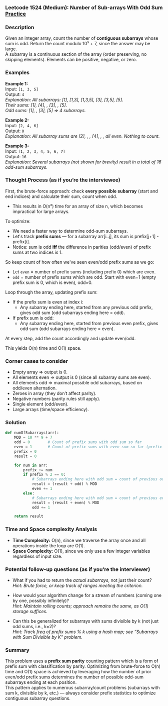 ### Leetcode 1524 (Medium): Number of Sub-arrays With Odd Sum [Practice](https://leetcode.com/problems/number-of-sub-arrays-with-odd-sum)

### Description  
Given an integer array, count the number of **contiguous subarrays** whose sum is odd. Return the count modulo 10⁹ + 7, since the answer may be large.  
A subarray is a continuous section of the array (order preserving, no skipping elements). Elements can be positive, negative, or zero.

### Examples  

**Example 1:**  
Input: `[1, 3, 5]`  
Output: `4`  
*Explanation: All subarrays: [1], [1,3], [1,3,5], [3], [3,5], [5].  
Their sums: [1], [4], , [3], , [5].  
Odd sums: [1], , [3], [5] ⇒ 4 subarrays.*

**Example 2:**  
Input: `[2, 4, 6]`  
Output: `0`  
*Explanation: All subarray sums are [2], , , [4], , , all even. Nothing to count.*

**Example 3:**  
Input: `[1, 2, 3, 4, 5, 6, 7]`  
Output: `16`  
*Explanation: Several subarrays (not shown for brevity) result in a total of 16 odd-sum subarrays.*

### Thought Process (as if you’re the interviewee)  
First, the brute-force approach: check **every possible subarray** (start and end indices) and calculate their sum, count when odd.  
- This results in O(n²) time for an array of size n, which becomes impractical for large arrays.

To optimize:  
- We need a faster way to determine odd-sum subarrays.
- Let's track **prefix sums** — for a subarray arr[i..j], its sum is prefix[j+1] - prefix[i].
- Notice: sum is odd **iff** the difference in parities (odd/even) of prefix sums at two indices is 1.

So keep count of how often we've seen even/odd prefix sums as we go:
- Let `even` = number of prefix sums (including prefix 0) which are even.
-    `odd` = number of prefix sums which are odd.
Start with even=1 (empty prefix sum is 0, which is even), odd=0.

Loop through the array, updating prefix sum:
- If the prefix sum is even at index i:
    - Any subarray ending here, started from any previous odd prefix, gives odd sum (odd subarrays ending here = odd).
- If prefix sum is odd:
    - Any subarray ending here, started from previous even prefix, gives odd sum (odd subarrays ending here = even).

At every step, add the count accordingly and update even/odd.

This yields O(n) time and O(1) space.

### Corner cases to consider  
- Empty array ⇒ output is 0.
- All elements even ⇒ output is 0 (since all subarray sums are even).
- All elements odd ⇒ maximal possible odd subarrays, based on odd/even alternation.
- Zeroes in array (they don’t affect parity).
- Negative numbers (parity rules still apply).
- Single element (odd/even).
- Large arrays (time/space efficiency).

### Solution

```python
def numOfSubarrays(arr):
    MOD = 10 ** 9 + 7
    odd = 0        # Count of prefix sums with odd sum so far
    even = 1       # Count of prefix sums with even sum so far (prefix 0)
    prefix = 0
    result = 0

    for num in arr:
        prefix += num
        if prefix % 2 == 0:
            # Subarrays ending here with odd sum = count of previous odd prefix sums
            result = (result + odd) % MOD
            even += 1
        else:
            # Subarrays ending here with odd sum = count of previous even prefix sums
            result = (result + even) % MOD
            odd += 1

    return result
```

### Time and Space complexity Analysis  

- **Time Complexity:** O(n), since we traverse the array once and all operations inside the loop are O(1).
- **Space Complexity:** O(1), since we only use a few integer variables regardless of input size.

### Potential follow-up questions (as if you’re the interviewer)  

- What if you had to return the *actual subarrays*, not just their count?  
  *Hint: Brute force, or keep track of ranges meeting the criterion.*

- How would your algorithm change for a stream of numbers (coming one by one, possibly infinitely)?  
  *Hint: Maintain rolling counts; approach remains the same, as O(1) storage suffices.*

- Can this be generalized for subarrays with sums divisible by k (not just odd sums, i.e., k=2)?  
  *Hint: Track freq of prefix sums % k using a hash map; see “Subarrays with Sum Divisible by K” problem.*

### Summary
This problem uses a **prefix sum parity** counting pattern which is a form of prefix sum with classification by parity. Optimizing from brute-force to O(n) time and O(1) space is achieved by leveraging how the number of prior even/odd prefix sums determines the number of possible odd-sum subarrays ending at each position.  
This pattern applies to numerous subarray/count problems (subarrays with sum k, divisible by k, etc.) — always consider prefix statistics to optimize contiguous subarray questions.